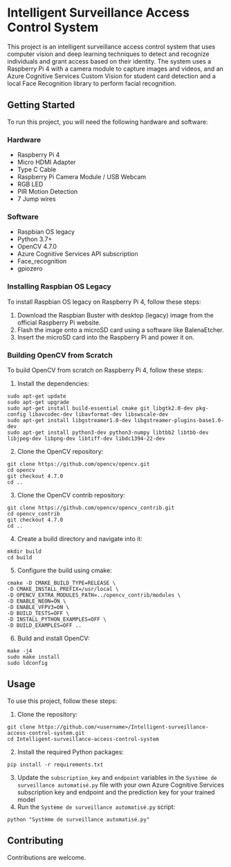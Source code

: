 # Intelligent Surveillance Access Control System

This project is an intelligent surveillance access control system that uses computer vision and deep learning techniques to detect and recognize individuals and grant access based on their identity. The system uses a Raspberry Pi 4 with a camera module to capture images and videos, and an Azure Cognitive Services Custom Vision for student card detection and a local Face Recognition library to perform facial recognition.

## Getting Started

To run this project, you will need the following hardware and software:

### Hardware
- Raspberry Pi 4
- Micro HDMI Adapter
- Type C Cable
- Raspberry Pi Camera Module / USB Webcam
- RGB LED
- PIR Motion Detection
- 7 Jump wires

### Software
- Raspbian OS legacy
- Python 3.7+
- OpenCV 4.7.0
- Azure Cognitive Services API subscription
- Face_recognition
- gpiozero

### Installing Raspbian OS Legacy

To install Raspbian OS legacy on Raspberry Pi 4, follow these steps:

1. Download the Raspbian Buster with desktop (legacy) image from the official Raspberry Pi website.
2. Flash the image onto a microSD card using a software like BalenaEtcher.
3. Insert the microSD card into the Raspberry Pi and power it on.

### Building OpenCV from Scratch

To build OpenCV from scratch on Raspberry Pi 4, follow these steps:

1. Install the dependencies:
```
sudo apt-get update
sudo apt-get upgrade
sudo apt-get install build-essential cmake git libgtk2.0-dev pkg-config libavcodec-dev libavformat-dev libswscale-dev
sudo apt-get install libgstreamer1.0-dev libgstreamer-plugins-base1.0-dev
sudo apt-get install python3-dev python3-numpy libtbb2 libtbb-dev libjpeg-dev libpng-dev libtiff-dev libdc1394-22-dev
```
2. Clone the OpenCV repository:
```
git clone https://github.com/opencv/opencv.git
cd opencv
git checkout 4.7.0
cd ..
```
3. Clone the OpenCV contrib repository:
```
git clone https://github.com/opencv/opencv_contrib.git
cd opencv_contrib
git checkout 4.7.0
cd ..
```
4. Create a build directory and navigate into it:
```
mkdir build
cd build
```
5. Configure the build using cmake:
```
cmake -D CMAKE_BUILD_TYPE=RELEASE \
-D CMAKE_INSTALL_PREFIX=/usr/local \
-D OPENCV_EXTRA_MODULES_PATH=../opencv_contrib/modules \
-D ENABLE_NEON=ON \
-D ENABLE_VFPV3=ON \
-D BUILD_TESTS=OFF \
-D INSTALL_PYTHON_EXAMPLES=OFF \
-D BUILD_EXAMPLES=OFF ..
```
6. Build and install OpenCV:
```
make -j4
sudo make install
sudo ldconfig
```
## Usage

To use this project, follow these steps:

1. Clone the repository:
```
git clone https://github.com/<username>/Intelligent-surveillance-access-control-system.git
cd Intelligent-surveillance-access-control-system
```
2. Install the required Python packages:
```
pip install -r requirements.txt
```
3. Update the `subscription_key` and `endpoint` variables in the `Système de surveillance automatisé.py` file with your own Azure Cognitive Services subscription key and endpoint and the prediction key for your trained model
4. Run the 
`Système de surveillance automatisé.py` script:
```
python "Système de surveillance automatisé.py"
```

## Contributing

Contributions are welcome.

